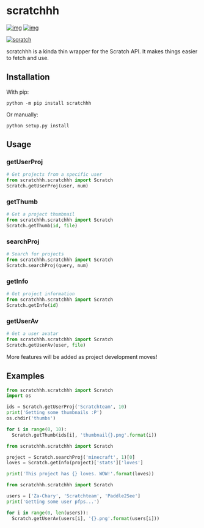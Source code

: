 # scratchhh
[![img](https://shields.io/badge/view-on%20github-black?logo=github)](https://github.com/themysticsavages/scratchhh)
[![img](https://shields.io/badge/pypi-0.1.0-blue?logo=pypi)](https://pypi.org/project/scratchhh)

[![scratch](https://scratch.mit.edu/images/logo_sm.png)](https://scratch.mit.edu)

scratchhh is a kinda thin wrapper for the Scratch API. It makes things easier to fetch and use.

## Installation
With pip:
```
python -m pip install scratchhh
```
Or manually:
```
python setup.py install
```

## Usage
### getUserProj
```py
# Get projects from a specific user
from scratchhh.scratchhh import Scratch
Scratch.getUserProj(user, num)
```
### getThumb
```py
# Get a project thumbnail
from scratchhh.scratchhh import Scratch
Scratch.getThumb(id, file)
```
### searchProj
```py
# Search for projects
from scratchhh.scratchhh import Scratch
Scratch.searchProj(query, num)
```
### getInfo
```py
# Get project information
from scratchhh.scratchhh import Scratch
Scratch.getInfo(id)
```
### getUserAv
```py
# Get a user avatar
from scratchhh.scratchhh import Scratch
Scratch.getUserAv(user, file)
```

More features will be added as project development moves!

## Examples
```py
from scratchhh.scratchhh import Scratch
import os

ids = Scratch.getUserProj('Scratchteam', 10)
print('Getting some thumbnails :P')
os.chdir('thumbs')

for i in range(0, 10):
  Scratch.getThumb(ids[i], 'thumbnail{}.png'.format(i))
```
```py
from scratchhh.scratchhh import Scratch

project = Scratch.searchProj('minecraft', 1)[0]
loves = Scratch.getInfo(project)['stats']['loves']

print('This project has {} loves. WOW!'.format(loves))
```
```py
from scratchhh.scratchhh import Scratch

users = ['Za-Chary', 'Scratchteam', 'Paddle2See']
print('Getting some user pfps...')

for i in range(0, len(users)):
  Scratch.getUserAv(users[i], '{}.png'.format(users[i]))
```
